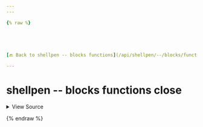 ```yaml
---
---

{% raw %}





[🔙 Back to shellpen -- blocks functions](/api/shellpen/--/blocks/functions)

---
```








<!-- Todo, if there are no subcommands under the child commands, use a smaller heading size -->

# shellpen -- blocks functions close



<details>
  <summary>View Source</summary>

{% endraw %}
{% highlight sh %}
"close")
  if [ "${_SHELLPEN_FUNCTION_OPEN[$_SHELLPEN_CURRENT_SOURCE_INDEX]}" = true ];
  then
    shellpen }
  fi
  _SHELLPEN_FUNCTION_OPEN[$_SHELLPEN_CURRENT_SOURCE_INDEX]=false
{% endhighlight %}
{% raw %}

</details>








  
{% endraw %}
